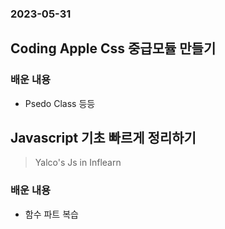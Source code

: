 ### 2023-05-31

## Coding Apple Css 중급모듈 만들기


### 배운 내용
- Psedo Class 등등

## Javascript 기초 빠르게 정리하기
> Yalco's Js in Inflearn

### 배운 내용
- 함수 파트 복습